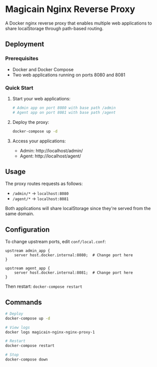 # Magicain Nginx Reverse Proxy

A Docker nginx reverse proxy that enables multiple web applications to share localStorage through path-based routing.

## Deployment

### Prerequisites
- Docker and Docker Compose
- Two web applications running on ports 8080 and 8081

### Quick Start

1. Start your web applications:
   ```bash
   # Admin app on port 8080 with base path /admin
   # Agent app on port 8081 with base path /agent
   ```

2. Deploy the proxy:
   ```bash
   docker-compose up -d
   ```

3. Access your applications:
   - Admin: http://localhost/admin/
   - Agent: http://localhost/agent/

## Usage

The proxy routes requests as follows:
- `/admin/*` → `localhost:8080`
- `/agent/*` → `localhost:8081`

Both applications will share localStorage since they're served from the same domain.

## Configuration

To change upstream ports, edit `conf/local.conf`:

```nginx
upstream admin_app {
    server host.docker.internal:8080;  # Change port here
}

upstream agent_app {
    server host.docker.internal:8081;  # Change port here
}
```

Then restart: `docker-compose restart`

## Commands

```bash
# Deploy
docker-compose up -d

# View logs
docker logs magicain-nginx-nginx-proxy-1

# Restart
docker-compose restart

# Stop
docker-compose down
```

<!--  -->